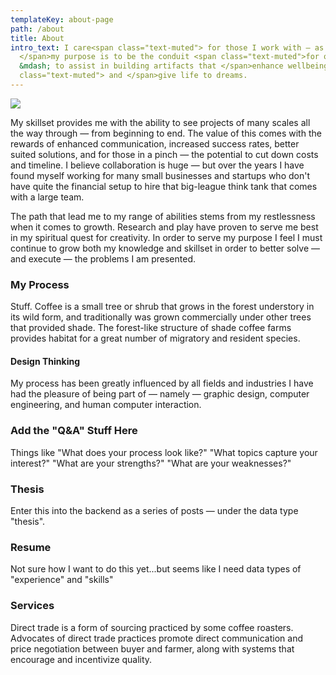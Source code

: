 ```yaml
---
templateKey: about-page
path: /about
title: About
intro_text: I care<span class="text-muted"> for those I work with — as a creator
  </span>my purpose is to be the conduit <span class="text-muted">for others
  &mdash; to assist in building artifacts that </span>enhance wellbeing<span
  class="text-muted"> and </span>give life to dreams.
---
```

![](/img/10b70a12-ae64-41af-b1a9-39ba4188a426-03d54cba-42d9-4b1d-b135-6532d249a2ce.jpg)

My skillset provides me with the ability to see projects of many scales all the way through — from beginning to end. The value of this comes with the rewards of enhanced communication, increased success rates, better suited solutions, and for those in a pinch — the potential to cut down costs and timeline. I believe collaboration is huge — but over the years I have found myself working for many small businesses and startups who don't have quite the financial setup to hire that big-league think tank that comes with a large team.

The path that lead me to my range of abilities stems from my restlessness when it comes to growth. Research and play have proven to serve me best in my spiritual quest for creativity. In order to serve my purpose I feel I must continue to grow both my knowledge and skillset in order to better solve — and execute — the problems I am presented.

### My Process

Stuff. Coffee is a small tree or shrub that grows in the forest understory in its wild form, and traditionally was grown commercially under other trees that provided shade. The forest-like structure of shade coffee farms provides habitat for a great number of migratory and resident species.

#### Design Thinking

My process has been greatly influenced by all fields and industries I have had the pleasure of being part of — namely — graphic design, computer engineering, and human computer interaction.

### Add the "Q&A" Stuff Here

Things like "What does your process look like?" "What topics capture your interest?" "What are your strengths?" "What are your weaknesses?"

### Thesis

Enter this into the backend as a series of posts — under the data type "thesis".

### Resume

Not sure how I want to do this yet...but seems like I need data types of "experience" and "skills"

### Services

Direct trade is a form of sourcing practiced by some coffee roasters. Advocates of direct trade practices promote direct communication and price negotiation between buyer and farmer, along with systems that encourage and incentivize quality.
